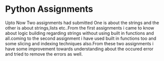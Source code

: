 
# Python Assignments

Upto Now Two assignments had submitted One is about the strings and the other is about strings,lists etc..From the first assignments i came to know about logic building regarding strings without using built in functions and all.coming to the second assignment i have used built in functions too and some slicing and indexing techniques also.From these two assignments i have some improvement towards understanding about the occured error and tried to remove the errors as well.



